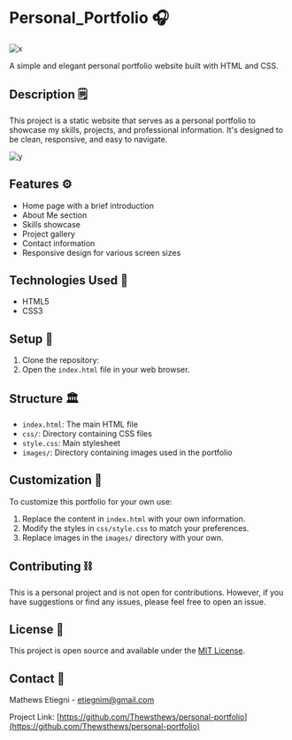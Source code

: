 # Personal_Portfolio 🎧

![x](https://github.com/user-attachments/assets/ae5e30d7-7a32-4159-95a1-adad6691f64c)


A simple and elegant personal portfolio website built with HTML and CSS.

## Description 🗒️

This project is a static website that serves as a personal portfolio to showcase my skills, projects, and professional information. It's designed to be clean, responsive, and easy to navigate.

![y](https://github.com/user-attachments/assets/8f4d6bcf-ef57-494f-9bcb-1a8193c86e04)

## Features ⚙️

- Home page with a brief introduction
- About Me section
- Skills showcase
- Project gallery
- Contact information
- Responsive design for various screen sizes

## Technologies Used 🎨

- HTML5
- CSS3

## Setup 🔑

1. Clone the repository:
2. Open the `index.html` file in your web browser.

## Structure 🏛️

- `index.html`: The main HTML file
- `css/`: Directory containing CSS files
- `style.css`: Main stylesheet
- `images/`: Directory containing images used in the portfolio

## Customization 👾

To customize this portfolio for your own use:

1. Replace the content in `index.html` with your own information.
2. Modify the styles in `css/style.css` to match your preferences.
3. Replace images in the `images/` directory with your own.

## Contributing ⛓️

This is a personal project and is not open for contributions. However, if you have suggestions or find any issues, please feel free to open an issue.

## License 🌙

This project is open source and available under the [MIT License](LICENSE).

## Contact 📶

Mathews Etiegni - etiegnim@gmail.com

Project Link: [https://github.com/Thewsthews/personal-portfolio](https://github.com/Thewsthews/personal-portfolio)
